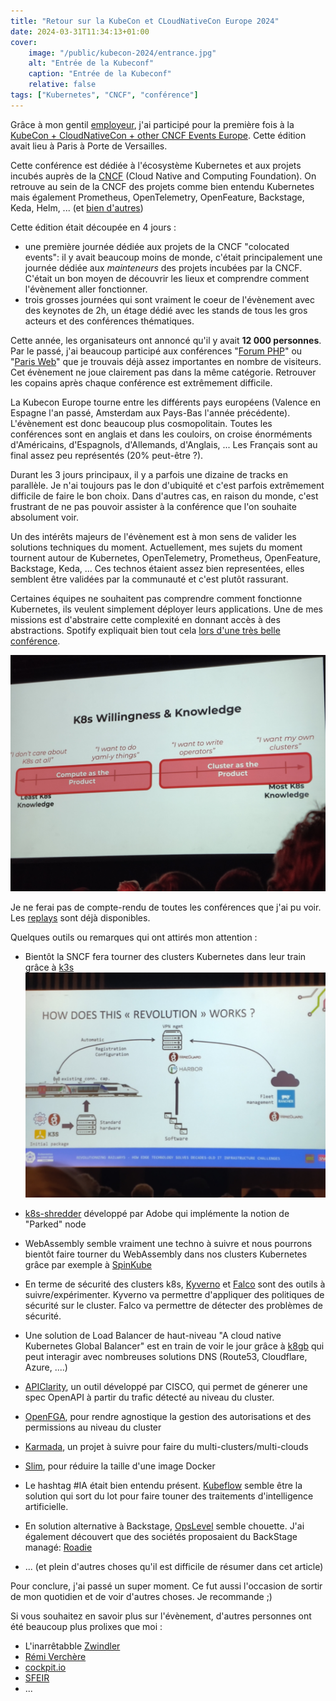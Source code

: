 ```yaml
---
title: "Retour sur la KubeCon et CLoudNativeCon Europe 2024"
date: 2024-03-31T11:34:13+01:00
cover:
    image: "/public/kubecon-2024/entrance.jpg"
    alt: "Entrée de la Kubeconf"
    caption: "Entrée de la Kubeconf"
    relative: false
tags: ["Kubernetes", "CNCF", "conférence"]
---
```


Grâce à mon gentil [employeur](https://www.arte.tv/), j'ai participé pour la première fois à la [KubeCon + CloudNativeCon + other CNCF Events Europe](https://events.linuxfoundation.org/kubecon-cloudnativecon-europe/). Cette édition avait lieu à Paris à Porte de Versailles.

Cette conférence est dédiée à l'écosystème Kubernetes et aux projets incubés auprès de la [CNCF](https://www.cncf.io/) (Cloud Native and Computing Foundation). On retrouve au sein de la CNCF des projets comme bien entendu Kubernetes mais également Prometheus, OpenTelemetry, OpenFeature, Backstage, Keda, Helm, ... (et [bien d'autres](https://landscape.cncf.io/))

Cette édition était découpée en 4 jours : 
* une première journée dédiée aux projets de la CNCF "colocated events": il y avait beaucoup moins de monde, c'était principalement une journée dédiée aux *mainteneurs* des projets incubées par la CNCF. C'était un bon moyen de découvrir les lieux et comprendre comment l'évènement aller fonctionner.
* trois grosses journées qui sont vraiment le coeur de l'évènement avec des keynotes de 2h, un étage dédié avec les stands de tous les gros acteurs et des conférences thématiques.

Cette année, les organisateurs ont annoncé qu'il y avait **12 000 personnes**. Par le passé, j'ai beaucoup participé aux conférences "[Forum PHP](https://event.afup.org/forum-php-2023/)" ou "[Paris Web](https://www.paris-web.fr/)" que je trouvais déjà assez importantes en nombre de visiteurs. Cet évènement ne joue clairement pas dans la même catégorie. Retrouver les copains après chaque conférence est extrêmement difficile.

La Kubecon Europe tourne entre les différents pays européens (Valence en Espagne l'an passé, Amsterdam aux Pays-Bas l'année précédente). L'évènement est donc beaucoup plus cosmopolitain. Toutes les conférences sont en anglais et dans les couloirs, on croise énorméments d'Américains, d'Espagnols, d'Allemands, d'Anglais, ... Les Français sont au final assez peu représentés (20% peut-être ?).

Durant les 3 jours principaux, il y a parfois une dizaine de tracks en parallèle.  Je n'ai toujours pas le don d'ubiquité et c'est parfois extrêmement difficile de faire le bon choix. Dans d'autres cas, en raison du monde, c'est frustrant de ne pas pouvoir assister à la conférence que l'on souhaite absolument voir.

Un des intérêts majeurs de l'évènement est à mon sens de valider les solutions techniques du moment. Actuellement, mes sujets du moment tournent autour de Kubernetes, OpenTelemetry, Prometheus, OpenFeature, Backstage, Keda, ... Ces technos étaient assez bien representées, elles semblent être validées par la communauté et c'est plutôt rassurant.

Certaines équipes ne souhaitent pas comprendre comment fonctionne Kubernetes, ils veulent simplement déployer leurs applications. Une de mes missions est d'abstraire cette complexité en donnant accès à des abstractions. Spotify expliquait bien tout cela [lors d'une très belle conférence](https://www.youtube.com/watch?v=Iw5Tox2H87A). 

![](/public/kubecon-2024/spotify.jpg)


Je ne ferai pas de compte-rendu de toutes les conférences que j'ai pu voir. Les [replays](https://www.youtube.com/@cncf/playlists) sont déjà disponibles.

Quelques outils ou remarques qui ont attirés mon attention :
* Bientôt la SNCF fera tourner des clusters Kubernetes dans leur train grâce à [k3s](https://k3s.io/) ![](/public/kubecon-2024/sncf.jpg)



* [k8s-shredder](http://opensource.adobe.com/k8s-shredder/) développé par Adobe qui implémente la notion de "Parked" node
* WebAssembly semble vraiment une techno à suivre et nous pourrons bientôt faire tourner du WebAssembly dans nos clusters Kubernetes grâce par exemple à [SpinKube](https://www.spinkube.dev/)
* En terme de sécurité des clusters k8s, [Kyverno](https://kyverno.io/) et [Falco](https://falco.org/) sont des outils à suivre/expérimenter. Kyverno va permettre d'appliquer des politiques de sécurité sur le cluster. Falco va permettre de détecter des problèmes de sécurité.
* Une solution de Load Balancer de haut-niveau "A cloud native Kubernetes Global Balancer" est en train de voir le jour grâce à [k8gb](https://www.k8gb.io/docs/) qui peut interagir avec nombreuses solutions DNS (Route53, Cloudflare, Azure, ....)
* [APIClarity](https://www.apiclarity.io/), un outil développé par CISCO, qui  permet de génerer une spec OpenAPI à partir du trafic détecté au niveau du cluster.
* [OpenFGA](https://openfga.dev/), pour rendre agnostique la gestion des autorisations et des permissions au niveau du cluster
* [Karmada](https://karmada.io/), un projet à suivre pour faire du multi-clusters/multi-clouds
* [Slim](https://github.com/slimtoolkit/slim), pour réduire la taille d'une image Docker
* Le hashtag #IA était bien entendu présent. [Kubeflow](https://www.kubeflow.org/) semble être la solution qui sort du lot pour faire touner des traitements d'intelligence artificielle.
* En solution alternative à Backstage, [OpsLevel](https://www.opslevel.com/) semble chouette. J'ai également découvert que des sociétés proposaient du BackStage managé: [Roadie](https://roadie.io/)
* ... (et plein d'autres choses qu'il est difficile de résumer dans cet article)

Pour conclure, j'ai passé un super moment. Ce fut aussi l'occasion de sortir de mon quotidien et de voir d'autres choses. Je recommande ;)

Si vous souhaitez en savoir plus sur l'évènement, d'autres personnes ont été beaucoup plus prolixes que moi : 
* L'inarrêtabble [Zwindler](https://blog.zwindler.fr/2024/03/19/kubecon-eu-2024-mardi-colocated/)
* [Rémi Verchère](https://www.vrchr.fr/posts/2024/2024-03-24-kubecon-eu/)
* [cockpit.io](https://blog.cockpitio.com/events/kubecon-eu-paris-2024/)
* [SFEIR](https://www.sfeir.dev/cloud/retour-sur-la-kubecon-2024/)
* ...
